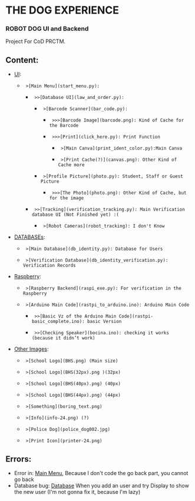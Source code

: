 # THE DOG EXPERIENCE
### ROBOT DOG UI and Backend

Project For CoD PRCTM.


## Content:

 - [UI](): 
     -      >[Main Menu](start_menu.py):
         -      >>[Database UI](law_and_order.py):
             -      >[Barcode Scanner](bar_code.py):
                 -      >>>[Barcode Image](barcode.png): Kind of Cache for the Barcode
                 -      >>>[Print](click_here.py): Print Function
                     -      >[Main Canva](print_ident_color.py):Main Canva
                     -      >[Print Cache(?)](canvas.png): Other Kind of Cache more
             -      >[Profile Picture](photo.py): Student, Staff or Guest Picture
                 -      >>>[The Photo](photo.png): Other Kind of Cache, but for the image
         -      >>[Tracking](verification_tracking.py): Main Verification database UI (Not Finished yet) :(
             -      >[Robot Cameras](robot_tracking): I don't Know
 - [DATABASEs]():
     -      >[Main Database](db_identity.py): Database for Users
     -      >[Verification Database](db_identity_verification.py): Verification Records 
 - [Raspberry]():
     -      >[Raspberry Backend](raspi_exe.py): For verification in the Raspberry
     -      >[Arduino Main Code](rastpi_to_arduino.ino): Arduino Main Code
         -      >>[Basic Vz of the Arduino Main Code](rastpi-basic_complete.ino): basic Version
         -      >>[Checking Speaker](bocina.ino): checking it works (because it didn’t work)
 - [Other Images]():
     -      >[School Logo](BHS.png) (Main size)
     -      >[School Logo](BHS(32px).png )(32px)
     -      >[School Logo](BHS(40px).png) (40px)
     -      >[School Logo](BHS(44px).png) (44px)
     -      >[Something](boring_text.png)
     -      >[Info](info-24.png) (?)
     -      >[Police Dog](police_dog002.jpg)
     -      >[Print Icon](printer-24.png)

## Errors:
 - Error in: [Main Menu](start_menu.py), Because I don't code the go back part, you cannot go back
 - Database bug: [Database](law_and_order.py) When you add an user and try Display to show the new user (I'm not gonna fix it, because I'm lazy)

